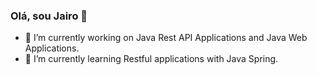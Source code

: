 ### Olá, sou Jairo 👋

- 🔭 I’m currently working on Java Rest API Applications and Java Web Applications.
- 🌱 I’m currently learning Restful applications with Java Spring.



